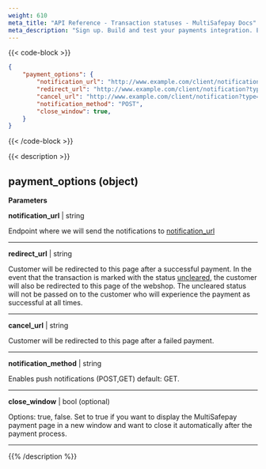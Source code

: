 ```yaml
---
weight: 610
meta_title: "API Reference - Transaction statuses - MultiSafepay Docs"
meta_description: "Sign up. Build and test your payments integration. Explore our products and services. Use our API Reference, SDKs, and wrappers. Get support."
---
```

{{< code-block >}}
```json 
{
	"payment_options": {
		"notification_url": "http://www.example.com/client/notification?type=notification",
		"redirect_url": "http://www.example.com/client/notification?type=redirect",
		"cancel_url": "http://www.example.com/client/notification?type=cancel", 
		"notification_method": "POST",
		"close_window": true,
	}
}
```


{{< /code-block >}}

{{< description >}}
## payment_options (object)


**Parameters**

__notification_url__ | string

Endpoint where we will send the notifications to [notification_url](/developer/api/notification-url)              

----------------
__redirect_url__ | string

Customer will be redirected to this page after a successful payment. In the event that the transaction is marked with the status [uncleared](/faq/general/multisafepay-glossary/#uncleared), the customer will also be redirected to this page of the webshop. The uncleared status will not be passed on to the customer who will experience the payment as successful at all times.              

----------------
__cancel_url__ | string

Customer will be redirected to this page after a failed payment. 

----------------
__notification_method__ | string

Enables push notifications (POST,GET) default: GET.   

----------------

__close_window__ | bool (optional)


Options: true, false. Set to true if you want to display the MultiSafepay payment page in a new window and want to close it automatically after the payment process.

----------------

{{% /description %}}
